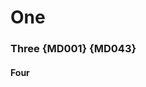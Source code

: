 # One #

### Three {MD001} {MD043} ###

#### Four ####

<!-- markdownlint-configure-file {
  "required-headings": {
    "headings": [
      "# One",
      "## Two",
      "### Three",
      "#### Four"
    ]
  }
} -->

